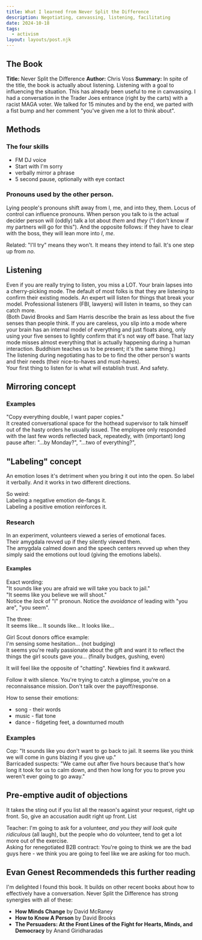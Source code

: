 ```yaml
---
title: What I learned from Never Split the Difference 
description: Negotiating, canvassing, listening, facilitating
date: 2024-10-18
tags:
  - activism
layout: layouts/post.njk
---
```

## The Book
__Title:__ Never Split the Difference
__Author:__ Chris Voss
__Summary:__ In spite of the title, the book is actually about listening. Listening with a goal to influencing the situation.  This has already been useful to me in canvassing. I had a conversation in the Trader Joes entrance (right by the carts) with a racist MAGA voter. We talked for 15 minutes and by the end, we parted with a fist bump and her comment "you've given me a lot to think about".  

## Methods
### The four skills 
* FM DJ voice 
* Start with I'm sorry
* verbally mirror a phrase 
* 5 second pause, optionally with eye contact  

### Pronouns used by the other person. 
Lying people's pronouns shift away from I, me, and into they, them.
Locus of control can influence pronouns. When person you talk to is the actual decider person will (oddly) talk a lot about _them_ and _they_ ("I don't know if my partners will go for this"). And the opposite follows: if they have to clear with the boss, they will lean more into _I_, _me_.   

Related: "I'll try"  means they won't. It means they intend to fail. It's one step up from _no_.   

## Listening   
Even if you are really trying to listen, you miss a LOT.  Your brain lapses into a cherry-picking mode. The default of most folks is that they are listening to confirm their existing models. An expert will listen for things that break your model.  Professional listeners (FBI, lawyers) will listen in teams, so they can catch more.  
(Both David Brooks and Sam Harris describe the brain as less about the five senses than people think.  If you are careless, you slip into a mode where your brain has an internal model of everything and just floats along, only using your five senses to lightly confirm that it's not way off base.  That lazy mode misses almost everything that is actually happening during a human interaction. Buddhism teaches us to be present; it's the same thing.)  
The listening during negotiating has to be to find the other person's wants and their needs (their nice-to-haves and must-haves).  
Your first thing to listen for is what will establish trust. And safety. 

## Mirroring concept 

### Examples
"Copy everything double, I want paper copies."   
It created conversational space for the hothead supervisor to talk himself out of the hasty orders he usually issued.  The employee only responded with the last few words reflected back, repeatedly, with (important) long pause after:   "...by Monday?", "...two of everything?", 


## "Labeling" concept
An emotion loses it's detriment when you bring it out into the open. So label it verbally.  And it works in two different directions.  

So weird:  
Labeling a negative emotion de-fangs it.  
Labeling a positive emotion reinforces it.    

### Research  
In an experiment, volunteers viewed a series of emotional faces.  
Their amygdala revved up if they silently viewed them.  
The amygdala calmed down and the speech centers revved up when they simply said the emotions out loud (giving the emotions labels).    


#### Examples 
Exact wording:  
"It sounds like you are afraid we will take you back to jail."  
"It seems like you believe we will shoot."  
Notice the _lack_ of "I" pronoun. Notice the _avoidance_ of leading with "you are", "you seem". 

The three:  
It seems like...
It sounds like...
It looks like... 

Girl Scout donors office example:  
I'm sensing some hesitation...   (not budging)  
It seems you're really passionate about the gift and want it to reflect the things the girl scouts gave you... (finally budges, gushing, even)  

It will feel like the opposite of "chatting". Newbies find it awkward.  

Follow it with silence. You're trying to catch a glimpse, you're on a reconnaissance mission.  Don't talk over the payoff/response.



How to sense their emotions: 
* song - their words
* music - flat tone
* dance - fidgeting feet, a downturned mouth

### Examples 
Cop: "It sounds like you don't want to go back to jail. It seems like you think we will come in guns blazing if you give up."  
Barricaded suspects: "We came out after five hours because that's how long it took for us to calm down, and then how long for you to prove you weren't ever going to go away."  

## Pre-emptive audit of objections 
It takes the sting out if you list all the reason's against your request, right up front.  So, give an accusation audit right up front. List 
  
Teacher:  I'm going to ask for a volunteer, _and you they will look quite ridiculous_ (all laugh), but the people who do volunteer, tend to get a lot more out of the exercise.  
Asking for renegotiated B2B contract: You're going to think we are the bad guys here - we think you are going to feel like we are asking for too much.  



## Evan Genest Recommendeds this further reading 
I'm delighted I found this book. It builds on other recent books about how to effectively have a conversation. Never Split the Difference has strong synergies with all of these:  
* __How Minds Change__ by David McRaney
* __How to Know A Person__ by David Brooks 
* __The Persuaders: At the Front Lines of the Fight for Hearts, Minds, and Democracy__ by Anand Giridharadas

